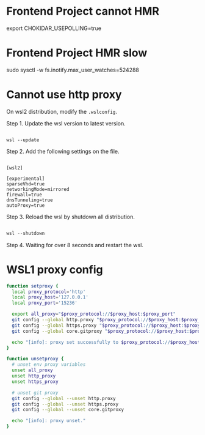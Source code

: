 # Frontend Project cannot HMR

export CHOKIDAR_USEPOLLING=true

# Frontend Project HMR slow

sudo sysctl -w fs.inotify.max_user_watches=524288  

# Cannot use http proxy 

On wsl2 distribution, modify the `.wslconfig`. 

Step 1. Update the wsl version to latest version.

```pwsh

wsl --update

```

Step 2. Add the following settings on the file.

```wslconfig

[wsl2]

[experimental]
sparseVhd=true
networkingMode=mirrored
firewall=true
dnsTunneling=true
autoProxy=true

```

Step 3. Reload the wsl by shutdown all distribution.
```powershell

wsl --shutdown

```

Step 4. Waiting for over 8 seconds and restart the wsl.



# WSL1 proxy config
```bash
function setproxy {
  local proxy_protocol='http'
  local proxy_host='127.0.0.1'
  local proxy_port='15236'

  export all_proxy="$proxy_protocol://$proxy_host:$proxy_port"
  git config --global http.proxy "$proxy_protocol://$proxy_host:$proxy_port"
  git config --global https.proxy "$proxy_protocol://$proxy_host:$proxy_port"
  git config --global core.gitproxy "$proxy_protocol://$proxy_host:$proxy_port"

  echo "[info]: proxy set successfully to $proxy_protocol://$proxy_host:$proxy_port."
}

function unsetproxy {
  # unset env proxy variables
  unset all_proxy
  unset http_proxy
  unset https_proxy

  # unset git proxy
  git config --global --unset http.proxy
  git config --global --unset https.proxy
  git config --global --unset core.gitproxy

  echo "[info]: proxy unset."
}
```
